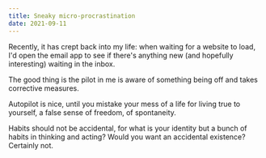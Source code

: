 ```yaml
---
title: Sneaky micro-procrastination
date: 2021-09-11
---
```


Recently, it has crept back into my life: when waiting for a website to load, I'd open the email app to see if there's anything new (and hopefully interesting) waiting in the inbox.

The good thing is the pilot in me is aware of something being off and takes corrective measures.

Autopilot is nice, until you mistake your mess of a life for living true to yourself, a false sense of freedom, of spontaneity.

Habits should not be accidental, for what is your identity but a bunch of habits in thinking and acting? Would you want an accidental existence? Certainly not.